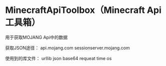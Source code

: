 # MinecraftApiToolbox（Minecraft Api 工具箱）
用于获取MOJANG Api中的数据

获取JSON途径：
api.mojang.com
sessionserver.mojang.com

使用到的库文件：
urllib
json
base64
requeat
time
os
